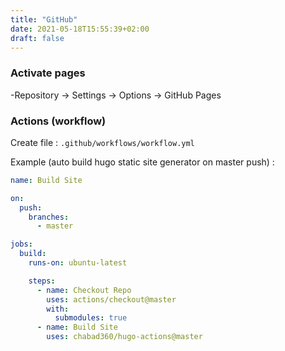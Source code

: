```yaml
---
title: "GitHub"
date: 2021-05-18T15:55:39+02:00
draft: false
---
```


### Activate pages

-Repository -> Settings -> Options -> GitHub Pages

### Actions (workflow)

Create file : `.github/workflows/workflow.yml`

Example (auto build hugo static site generator on master push) : 
```yml
name: Build Site

on:
  push:
    branches:
      - master

jobs:
  build:
    runs-on: ubuntu-latest

    steps:
      - name: Checkout Repo
        uses: actions/checkout@master
        with:
          submodules: true
      - name: Build Site
        uses: chabad360/hugo-actions@master
```